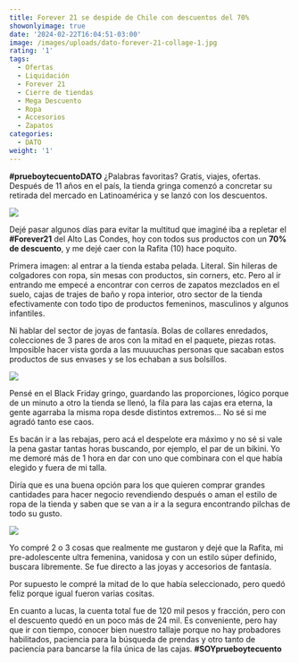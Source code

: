 ```yaml
---
title: Forever 21 se despide de Chile con descuentos del 70%
showonlyimage: true
date: '2024-02-22T16:04:51-03:00'
image: /images/uploads/dato-forever-21-collage-1.jpg
rating: '1'
tags:
  - Ofertas
  - Liquidación
  - Forever 21
  - Cierre de tiendas
  - Mega Descuento
  - Ropa
  - Accesorios
  - Zapatos
categories:
  - DATO
weight: '1'
---
```

**\#prueboytecuentoDATO** ¿Palabras favoritas? Gratis, viajes, ofertas. Después de 11 años en el país, la tienda gringa comenzó a concretar su retirada del mercado en Latinoamérica y se lanzó con los descuentos.

<!--more-->

![](/images/uploads/dato-forever-21-collage-1.jpg)

Dejé pasar algunos días para evitar la multitud que imaginé iba a repletar el **\#Forever21** del Alto Las Condes, hoy con todos sus productos con un **70% de descuento**, y me dejé caer con la Rafita (10) hace poquito. 

Primera imagen: al entrar a la tienda estaba pelada. Literal. Sin hileras de colgadores con ropa, sin mesas con productos, sin corners, etc. Pero al ir entrando me empecé a encontrar con cerros de zapatos mezclados en el suelo, cajas de trajes de baño y ropa interior, otro sector de la tienda efectivamente con todo tipo de productos femeninos, masculinos y algunos infantiles.

Ni hablar del sector de joyas de fantasía. Bolas de collares enredados, colecciones de 3 pares de aros con la mitad en el paquete, piezas rotas. Imposible hacer vista gorda a las muuuuchas personas que sacaban estos productos de sus envases y se los echaban a sus bolsillos.

![](/images/uploads/dato-forever-21-collage-2.jpg)

Pensé en el Black Friday gringo, guardando las proporciones, lógico porque de un minuto a otro la tienda se llenó, la fila para las cajas era eterna, la gente agarraba la misma ropa desde distintos extremos… No sé si me agradó tanto ese caos.

Es bacán ir a las rebajas, pero acá el despelote era máximo y no sé si vale la pena gastar tantas horas buscando, por ejemplo, el par de un bikini. Yo me demoré más de 1 hora en dar con uno que combinara con el que había elegido y fuera de mi talla.

Diría que es una buena opción para los que quieren comprar grandes cantidades para hacer negocio revendiendo después o aman el estilo de ropa de la tienda y saben que se van a ir a la segura encontrando pilchas de todo su gusto.

![](/images/uploads/dato-forever-21-collage-3.jpg)

Yo compré 2 o 3 cosas que realmente me gustaron y dejé que la Rafita, mi pre-adolescente ultra femenina, vanidosa y con un estilo súper definido, buscara libremente. Se fue directo a las joyas y accesorios de fantasía. 

Por supuesto le compré la mitad de lo que había seleccionado, pero quedó feliz porque igual fueron varias cositas. 

En cuanto a lucas, la cuenta total fue de 120 mil pesos y fracción, pero con el descuento quedó en un poco más de 24 mil. Es conveniente, pero hay que ir con tiempo, conocer bien nuestro tallaje porque no hay probadores habilitados, paciencia para la búsqueda de prendas y otro tanto de paciencia para bancarse la fila única de las cajas. **\#SOYprueboytecuento**
